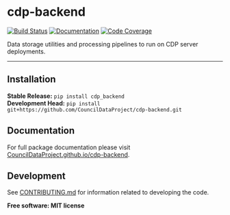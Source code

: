 # cdp-backend

[![Build Status](https://github.com/CouncilDataProject/cdp-backend/workflows/Build/badge.svg)](https://github.com/CouncilDataProject/cdp-backend/actions)
[![Documentation](https://github.com/CouncilDataProject/cdp-backend/workflows/Documentation/badge.svg)](https://CouncilDataProject.github.io/cdp-backend)
[![Code Coverage](https://codecov.io/gh/CouncilDataProject/cdp-backend/branch/main/graph/badge.svg)](https://codecov.io/gh/CouncilDataProject/cdp-backend)

Data storage utilities and processing pipelines to run on CDP server deployments.

---

## Installation
**Stable Release:** `pip install cdp_backend`<br>
**Development Head:** `pip install git+https://github.com/CouncilDataProject/cdp-backend.git`

## Documentation
For full package documentation please visit [CouncilDataProject.github.io/cdp-backend](https://CouncilDataProject.github.io/cdp-backend).

## Development
See [CONTRIBUTING.md](CONTRIBUTING.md) for information related to developing the code.

**Free software: MIT license**
